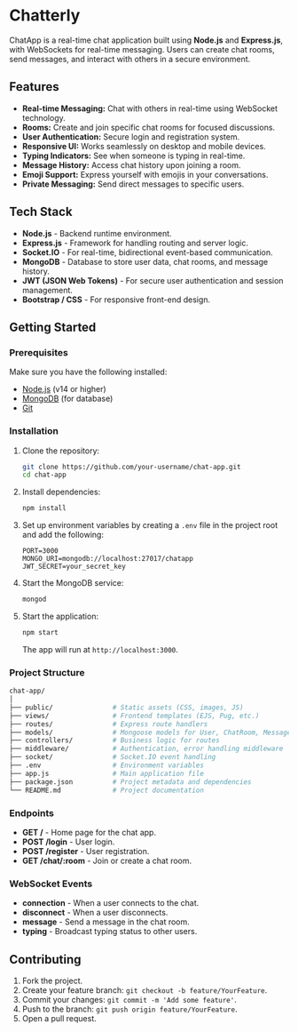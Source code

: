 # Chatterly

ChatApp is a real-time chat application built using **Node.js** and **Express.js**, with WebSockets for real-time messaging. Users can create chat rooms, send messages, and interact with others in a secure environment.

## Features

- **Real-time Messaging:** Chat with others in real-time using WebSocket technology.
- **Rooms:** Create and join specific chat rooms for focused discussions.
- **User Authentication:** Secure login and registration system.
- **Responsive UI:** Works seamlessly on desktop and mobile devices.
- **Typing Indicators:** See when someone is typing in real-time.
- **Message History:** Access chat history upon joining a room.
- **Emoji Support:** Express yourself with emojis in your conversations.
- **Private Messaging:** Send direct messages to specific users.

## Tech Stack

- **Node.js** - Backend runtime environment.
- **Express.js** - Framework for handling routing and server logic.
- **Socket.IO** - For real-time, bidirectional event-based communication.
- **MongoDB** - Database to store user data, chat rooms, and message history.
- **JWT (JSON Web Tokens)** - For secure user authentication and session management.
- **Bootstrap / CSS** - For responsive front-end design.

## Getting Started

### Prerequisites

Make sure you have the following installed:

- [Node.js](https://nodejs.org/) (v14 or higher)
- [MongoDB](https://www.mongodb.com/) (for database)
- [Git](https://git-scm.com/)

### Installation

1. Clone the repository:

   ```bash
   git clone https://github.com/your-username/chat-app.git
   cd chat-app
   ```

2. Install dependencies:

   ```bash
   npm install
   ```

3. Set up environment variables by creating a `.env` file in the project root and add the following:

   ```
   PORT=3000
   MONGO_URI=mongodb://localhost:27017/chatapp
   JWT_SECRET=your_secret_key
   ```

4. Start the MongoDB service:

   ```bash
   mongod
   ```

5. Start the application:

   ```bash
   npm start
   ```

   The app will run at `http://localhost:3000`.

### Project Structure

```bash
chat-app/
│
├── public/               # Static assets (CSS, images, JS)
├── views/                # Frontend templates (EJS, Pug, etc.)
├── routes/               # Express route handlers
├── models/               # Mongoose models for User, ChatRoom, Message
├── controllers/          # Business logic for routes
├── middleware/           # Authentication, error handling middleware
├── socket/               # Socket.IO event handling
├── .env                  # Environment variables
├── app.js                # Main application file
├── package.json          # Project metadata and dependencies
└── README.md             # Project documentation
```

### Endpoints

- **GET /** - Home page for the chat app.
- **POST /login** - User login.
- **POST /register** - User registration.
- **GET /chat/:room** - Join or create a chat room.

### WebSocket Events

- **connection** - When a user connects to the chat.
- **disconnect** - When a user disconnects.
- **message** - Send a message in the chat room.
- **typing** - Broadcast typing status to other users.

## Contributing

1. Fork the project.
2. Create your feature branch: `git checkout -b feature/YourFeature`.
3. Commit your changes: `git commit -m 'Add some feature'`.
4. Push to the branch: `git push origin feature/YourFeature`.
5. Open a pull request.
